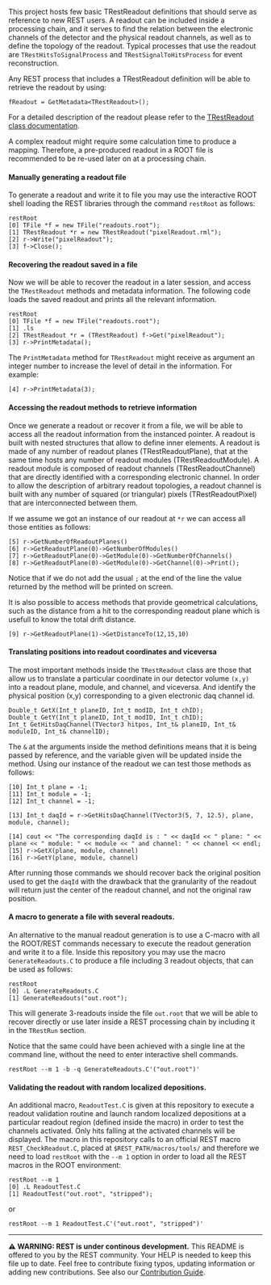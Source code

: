 This project hosts few basic TRestReadout definitions that should serve as reference to new REST users. A readout can be included inside a processing chain, and it serves to find the relation between the electronic channels of the detector and the physical readout channels, as well as to define the topology of the readout. Typical processes that use the readout are `TRestHitsToSignalProcess` and `TRestSignalToHitsProcess` for event reconstruction.

Any REST process that includes a TRestReadout definition will be able to retrieve the readout by using:

```
fReadout = GetMetadata<TRestReadout>();
```

For a detailed description of the readout please refer to the [TRestReadout class documentation](https://sultan.unizar.es/rest/classTRestReadout.html).


A complex readout might require some calculation time to produce a mapping. Therefore, a pre-produced readout in a ROOT file is recommended to be re-used later on at a processing chain.

#### Manually generating a readout file

To generate a readout and write it to file you may use the interactive ROOT shell loading the REST libraries through the command `restRoot` as follows:

```
restRoot
[0] TFile *f = new TFile("readouts.root");
[1] TRestReadout *r = new TRestReadout("pixelReadout.rml");
[2] r->Write("pixelReadout");
[3] f->Close();
```

#### Recovering the readout saved in a file

Now we will be able to recover the readout in a later session, and access the `TRestReadout` methods and metadata information. The following code loads the saved readout and prints all the relevant information. 

```
restRoot
[0] TFile *f = new TFile("readouts.root");
[1] .ls
[2] TRestReadout *r = (TRestReadout) f->Get("pixelReadout");
[3] r->PrintMetadata();
```

The `PrintMetadata` method for `TRestReadout` might receive as argument an integer number to increase the level of detail in the information. For example:
```
[4] r->PrintMetadata(3);
```

#### Accessing the readout methods to retrieve information

Once we generate a readout or recover it from a file, we will be able to access all the readout information from the instanced pointer. A readout is built with nested structures that allow to define inner elements. A readout is made of any number of readout planes (TRestReadoutPlane), that at the same time hosts any number of readout modules (TRestReadoutModule). A readout module is composed of readout channels (TRestReadoutChannel) that are directly identified with a corresponding electronic channel. In order to allow the description of arbitrary readout topologies, a readout channel is built with any number of squared (or triangular) pixels (TRestReadoutPixel) that are interconnected between them. 

If we assume we got an instance of our readout at `*r` we can access all those entities as follows:

```
[5] r->GetNumberOfReadoutPlanes()
[6] r->GetReadoutPlane(0)->GetNumberOfModules()
[7] r->GetReadoutPlane(0)->GetModule(0)->GetNumberOfChannels()
[8] r->GetReadoutPlane(0)->GetModule(0)->GetChannel(0)->Print();
```

Notice that if we do not add the usual `;` at the end of the line the value returned by the method will be printed on screen.

It is also possible to access methods that provide geometrical calculations, such as the distance from a hit to the corresponding readout plane which is usefull to know the total drift distance.

```
[9] r->GetReadoutPlane(1)->GetDistanceTo(12,15,10)
```

#### Translating positions into readout coordinates and viceversa

The most important methods inside the `TRestReadout` class are those that allow us to translate a particular coordinate in our detector volume `(x,y)` into a readout plane, module, and channel, and viceversa. And identify the physical position (x,y) corresponding to a given electronic daq channel id.

```
Double_t GetX(Int_t planeID, Int_t modID, Int_t chID);
Double_t GetY(Int_t planeID, Int_t modID, Int_t chID);
Int_t GetHitsDaqChannel(TVector3 hitpos, Int_t& planeID, Int_t& moduleID, Int_t& channelID);
```

The `&` at the arguments inside the method definitions means that it is being passed by reference, and the variable given will be updated inside the method. Using our instance of the readout we can test those methods as follows:

```
[10] Int_t plane = -1;
[11] Int_t module = -1;
[12] Int_t channel = -1;

[13] Int_t daqId = r->GetHitsDaqChannel(TVector3(5, 7, 12.5), plane, module, channel);

[14] cout << "The corresponding daqId is : " << daqId << " plane: " << plane << " module: " << module << " and channel: " << channel << endl;
[15] r->GetX(plane, module, channel)
[16] r->GetY(plane, module, channel)
```

After running those commands we should recover back the original position used to get the `daqId` with the drawback that the granularity of the readout will return just the center of the readout channel, and not the original raw position.

#### A macro to generate a file with several readouts.

An alternative to the manual readout generation is to use a C-macro with all the ROOT/REST commands necessary to execute the readout generation and write it to a file. Inside this repository you may use the macro `GenerateReadouts.C` to produce a file including 3 readout objects, that can be used as follows:

```
restRoot
[0] .L GenerateReadouts.C
[1] GenerateReadouts("out.root");
```

This will generate 3-readouts inside the file `out.root` that we will be able to recover directly or use later inside a REST processing chain by including it in the `TRestRun` section.

Notice that the same could have been achieved with a single line at the command line, without the need to enter interactive shell commands.

```
restRoot --m 1 -b -q GenerateReadouts.C'("out.root")'
```

#### Validating the readout with random localized depositions.

An additional macro, `ReadoutTest.C` is given at this repository to execute a readout validation routine and launch random localized depositions at a particular readout region (defined inside the macro) in order to test the channels activated. Only hits falling at the activated channels will be displayed. The macro in this repository calls to an official REST macro `REST_CheckReadout.C`, placed at `$REST_PATH/macros/tools/` and therefore we need to load `restRoot` with the `--m 1` option in order to load all the REST macros in the ROOT environment:

```
restRoot --m 1
[0] .L ReadoutTest.C
[1] ReadoutTest("out.root", "stripped");
```

or

```
restRoot --m 1 ReadoutTest.C'("out.root", "stripped")'
```


-----



**⚠ WARNING: REST is under continous development.** This README is offered to you by the REST community. Your HELP is needed to keep this file up to date. Feel free to contribute fixing typos, updating information or adding new contributions. See also our [Contribution Guide](https://lfna.unizar.es/rest-development/REST_v2/-/blob/master/CONTRIBUTING.md).


